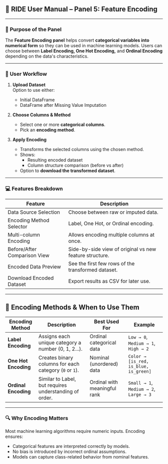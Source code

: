 ## 📘 RIDE User Manual – Panel 5: **Feature Encoding**

---
### 🎯 **Purpose of the Panel**

The **Feature Encoding panel** helps convert **categorical variables into numerical form** so they can be used in machine learning models. Users can choose between **Label Encoding, One Hot Encoding,** and **Ordinal Encoding** depending on the data's characteristics.

---
### 🧭 **User Workflow**

1. **Upload Dataset**  
    Option to use either:
    - Initial DataFrame
    - DataFrame after Missing Value Imputation

2. **Choose Columns & Method**
    - Select one or more **categorical columns**.
    - Pick an **encoding method**.

3. **Apply Encoding**
    - Transforms the selected columns using the chosen method.
    - Shows:
        - Resulting encoded dataset
        - Column structure comparison (before vs after)
    - Option to **download the transformed dataset**.

---
### 💻 Features Breakdown

|Feature|Description|
|---|---|
|Data Source Selection|Choose between raw or imputed data.|
|Encoding Method Selector|Label, One Hot, or Ordinal encoding.|
|Multi-column Encoding|Allows encoding multiple columns at once.|
|Before/After Comparison View|Side-by-side view of original vs new feature structure.|
|Encoded Data Preview|See the first few rows of the transformed dataset.|
|Download Encoded Dataset|Export results as CSV for later use.|

---
## 🧠 Encoding Methods & When to Use Them

|Encoding Method|Description|Best Used For|Example|
|---|---|---|---|
|**Label Encoding**|Assigns each unique category a number (0, 1, 2...).|Ordinal categorical data|`Low → 0`, `Medium → 1`, `High → 2`|
|**One Hot Encoding**|Creates binary columns for each category (`0` or `1`).|Nominal (unordered) data|`Color → [is_red, is_blue, is_green]`|
|**Ordinal Encoding**|Similar to Label, but requires understanding of order.|Ordinal with meaningful rank|`Small → 1`, `Medium → 2`, `Large → 3`|

---
### 🔍 Why Encoding Matters

Most machine learning algorithms require numeric inputs. Encoding ensures:

- Categorical features are interpreted correctly by models.
- No bias is introduced by incorrect ordinal assumptions.
- Models can capture class-related behavior from nominal features.
